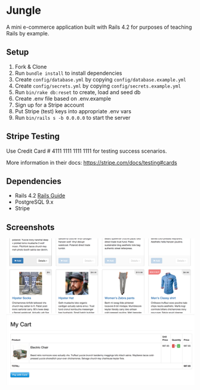 # Jungle

A mini e-commerce application built with Rails 4.2 for purposes of teaching Rails by example.

## Setup

1. Fork & Clone
2. Run `bundle install` to install dependencies
3. Create `config/database.yml` by copying `config/database.example.yml`
4. Create `config/secrets.yml` by copying `config/secrets.example.yml`
5. Run `bin/rake db:reset` to create, load and seed db
6. Create .env file based on .env.example
7. Sign up for a Stripe account
8. Put Stripe (test) keys into appropriate .env vars
9. Run `bin/rails s -b 0.0.0.0` to start the server

## Stripe Testing

Use Credit Card # 4111 1111 1111 1111 for testing success scenarios.

More information in their docs: <https://stripe.com/docs/testing#cards>

## Dependencies

* Rails 4.2 [Rails Guide](http://guides.rubyonrails.org/v4.2/)
* PostgreSQL 9.x
* Stripe

## Screenshots

![Image of the products, some of which are soldout](https://github.com/hounslow/jungle-rails/blob/master/images/Screen%20Shot%202017-09-02%20at%2012.23.50%20PM.png)
![Image of the cart in Jungle](https://github.com/hounslow/jungle-rails/blob/master/images/Screen%20Shot%202017-09-02%20at%2012.24.00%20PM.png)
